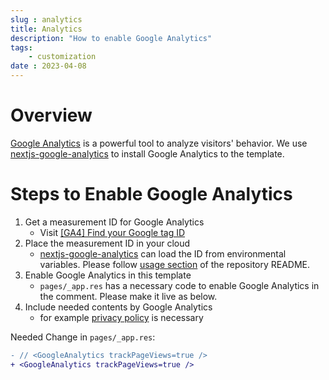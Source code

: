 ```yaml
---
slug : analytics
title: Analytics
description: "How to enable Google Analytics"
tags:
    - customization
date : 2023-04-08
---
```


# Overview

[Google Analytics](https://analytics.google.com) is a powerful tool to analyze visitors' behavior. We use [nextjs-google-analytics](https://github.com/MauricioRobayo/nextjs-google-analytics) to install Google Analytics to the template.

# Steps to Enable Google Analytics

1. Get a measurement ID for Google Analytics
    - Visit [[GA4] Find your Google tag ID](https://support.google.com/analytics/answer/9539598?hl=en)
1. Place the measurement ID in your cloud
    - [nextjs-google-analytics](https://github.com/MauricioRobayo/nextjs-google-analytics) can load the ID from environmental variables. Please follow [usage section](https://github.com/MauricioRobayo/nextjs-google-analytics#usage) of the repository README.
1. Enable Google Analytics in this template
    - `pages/_app.res` has a necessary code to enable Google Analytics in the comment. Please make it live as below.
1. Include needed contents by Google Analytics
    - for example [privacy policy](https://support.google.com/analytics/answer/7318509?hl=en) is necessary

Needed Change in `pages/_app.res`:

```diff
- // <GoogleAnalytics trackPageViews=true />
+ <GoogleAnalytics trackPageViews=true />
```